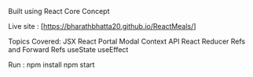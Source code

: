 Built using React Core Concept

Live site : [https://bharathbhatta20.github.io/ReactMeals/]

Topics Covered:
JSX 
React Portal
Modal
Context API
React Reducer
Refs and Forward Refs
useState
useEffect


Run : npm install
      npm start


